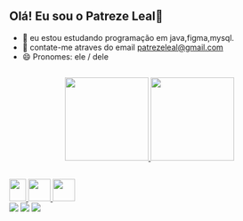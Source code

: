 Olá! Eu sou o Patreze Leal👋
- 
- 🌱 eu estou estudando programação em java,figma,mysql.
- 💬 contate-me atraves do email patrezeleal@gmail.com
- 😄 Pronomes: ele / dele

##

<div align="center">
  <a href="https://github.com/"PatrezeLeal>
  <img height="150em" src="https://github-readme-stats.vercel.app/api?username=PatrezeLeal&show_icons=true&theme=moltack&include_all_commits=true&count_private=true"/>
  <img height="150em" src="https://github-readme-stats.vercel.app/api/top-langs/?username=PatrezeLeal&layout=compact&langs_count=7&theme=moltack"/>
</div>

 
  
  ##
  
  <div>
  
  <img src="https://cdn.jsdelivr.net/gh/devicons/devicon/icons/figma/figma-original.svg" width="30" height="40"/>
  <img src="https://cdn.jsdelivr.net/gh/devicons/devicon/icons/java/java-original-wordmark.svg" width="40" height="40"/>
  <img src="https://cdn.jsdelivr.net/gh/devicons/devicon/icons/mysql/mysql-original-wordmark.svg" width="40" height="40"/>
  
    
   
  
  <div> 
 <a href="https://www.instagram.com/lealpatreze/" target="_blank"><img src="https://img.shields.io/badge/-Instagram-%23E4405F?style=for-the-badge&logo=instagram&logoColor=white" target="_blank"></a>
  <a href = "mailto:patrezeleal@gmail.com"><img src="https://img.shields.io/badge/-Gmail-%23333?style=for-the-badge&logo=gmail&logoColor=white" target="_blank"></a>
  <a href="https://https://www.linkedin.com/in/patreze-leal-medeiros-64b656235/" target="_blank"><img src="https://img.shields.io/badge/-LinkedIn-%230077B5?style=for-the-badge&logo=linkedin&logoColor=white" target="_blank"></a> 
